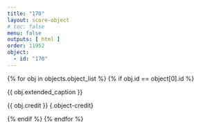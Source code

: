 ```yaml
---
title: "170"
layout: score-object
# toc: false
menu: false
outputs: [ html ]
order: 11952
object:
  - id: "170"
---
```


{% for obj in objects.object_list %}
{% if obj.id == object[0].id %}

{{ obj.extended_caption }}

{{ obj.credit }} {.object-credit}

{% endif %}
{% endfor %}
